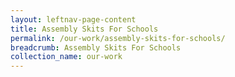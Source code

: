 ```yaml
---
layout: leftnav-page-content
title: Assembly Skits For Schools
permalink: /our-work/assembly-skits-for-schools/
breadcrumb: Assembly Skits For Schools
collection_name: our-work
---
```

